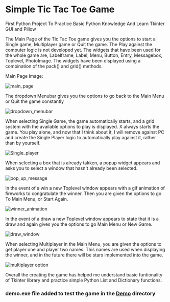 # Simple Tic Tac Toe Game
First Python Project To Practice Basic Python Knowledge And Learn Tkinter GUI and Pillow




 The Main Page of the Tic Tac Toe game gives you the options to start a Single game, Multiplayer game or Quit the game. The Play against the computer logic is not developed yet.
 The widgets that have been used for the whole game are, Labelframe, Label, Menu, Button, Entry, Messagebox, Toplevel, PhotoImage. The widgets have been displayed using a combination of the pack() and grid() methods.
 
 Main Page Image:

![main_page](https://user-images.githubusercontent.com/123562461/215777726-75c2af89-27ed-470e-9b14-2110a6914355.png)

The dropdown Menubar gives you the options to go back to the Main Menu or Quit the game constantly

![dropdown_menubar](https://user-images.githubusercontent.com/123562461/215779891-5d5cff4f-e5c1-4c2d-8dbc-a8eee058a91e.png)

When selecting Single Game, the game automatically starts, and a grid system with the available options to play is displayed. X always starts the game. You play alone, and now that I think about it, I will remove against PC and create the Single Player logic to automatically play against it, rather than by yourself.


![Single_player](https://user-images.githubusercontent.com/123562461/215780150-1cfe0da8-6f45-4b0a-a3c3-d43b80170d3a.png)

When selecting a box that is already takken, a popup widget appears and asks you to select a window that hasn't already been selected.

![pop_up_message](https://user-images.githubusercontent.com/123562461/215781477-5de3b487-c693-487f-ba91-82bad068fbb3.png)

In the event of a win a new Toplevel window appears with a gif animation of fireworks to congratulate the winner.
Then you are given the options to go To Main Menu, or Start Again.

![winner_animation](https://user-images.githubusercontent.com/123562461/215781664-51cd84ce-29e1-425d-9771-d4b13896eb4a.png)

In the event of a draw a new Toplevel window appears to state that it is a draw and again gives you the options to go Main Menu or New Game.

![draw_window](https://user-images.githubusercontent.com/123562461/215782495-78833915-6fa6-49ff-ab9a-37845b3a425c.png)


When selecting Multiplayer in the Main Menu, you are given the options to get player one and player two names. This names are used when displaying the winner, and in the future there will be stars implemented into the game.


![multiplayer option](https://user-images.githubusercontent.com/123562461/215782976-cfa1bba9-08c2-41da-beea-d32b8be90bf7.png)

Overall the creating the game has helped me understand basic funtionality of Tkinter library and practice simple Python List and Dictionary functions.

### demo.exe file added to test the game in the [Demo](https://github.com/Dan-Mihaylov/tic_tac_toe/blob/main/Demo/Demo.exe) directory


